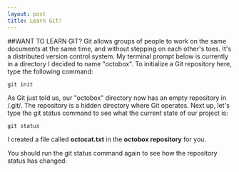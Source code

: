 ```yaml
---
layout: post
title: Learn Git!
---
```


##WANT TO LEARN GIT?
Git allows groups of people to work on the same documents at the same time, and without stepping on each other's toes. It's a distributed version control system.
My terminal prompt below is currently in a directory I decided to name "octobox". To initialize a Git repository here, type the following command:

```
git init
```

As Git just told us, our "octobox" directory now has an empty repository in /.git/. The repository is a hidden directory where Git operates.
Next up, let's type the git status command to see what the current state of our project is:
```
git status
```

I created a file called **octocat.txt** in the **octobox repository** for you.

You should run the git status command again to see how the repository status has changed:
